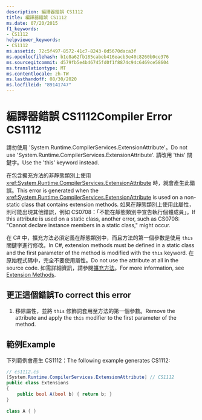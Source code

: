 ```yaml
---
description: 編譯器錯誤 CS1112
title: 編譯器錯誤 CS1112
ms.date: 07/20/2015
f1_keywords:
- CS1112
helpviewer_keywords:
- CS1112
ms.assetid: 72c5f497-8572-41c7-8243-0d5670daca3f
ms.openlocfilehash: b1e8a62fb185cabeb416eacb3e40c8260b0ce376
ms.sourcegitcommit: d579fb5e4b46745fd0f1f8874c94c6469ce58604
ms.translationtype: MT
ms.contentlocale: zh-TW
ms.lasthandoff: 08/30/2020
ms.locfileid: "89141747"
---
```

# <a name="compiler-error-cs1112"></a><span data-ttu-id="cd21c-103">編譯器錯誤 CS1112</span><span class="sxs-lookup"><span data-stu-id="cd21c-103">Compiler Error CS1112</span></span>
<span data-ttu-id="cd21c-104">請勿使用 'System.Runtime.CompilerServices.ExtensionAttribute'。</span><span class="sxs-lookup"><span data-stu-id="cd21c-104">Do not use 'System.Runtime.CompilerServices.ExtensionAttribute'.</span></span> <span data-ttu-id="cd21c-105">請改用 'this' 關鍵字。</span><span class="sxs-lookup"><span data-stu-id="cd21c-105">Use the 'this' keyword instead.</span></span>  
  
 <span data-ttu-id="cd21c-106">在包含擴充方法的非靜態類別上使用 <xref:System.Runtime.CompilerServices.ExtensionAttribute> 時，就會產生此錯誤。</span><span class="sxs-lookup"><span data-stu-id="cd21c-106">This error is generated when the <xref:System.Runtime.CompilerServices.ExtensionAttribute> is used on a non-static class that contains extension methods.</span></span> <span data-ttu-id="cd21c-107">如果在靜態類別上使用此屬性，則可能出現其他錯誤，例如 CS0708：「不能在靜態類別中宣告執行個體成員」。</span><span class="sxs-lookup"><span data-stu-id="cd21c-107">If this attribute is used on a static class, another error, such as CS0708: "Cannot declare instance members in a static class," might occur.</span></span>  
  
 <span data-ttu-id="cd21c-108">在 C# 中，擴充方法必須定義在靜態類別中，而且方法的第一個參數是使用 `this` 關鍵字進行修改。</span><span class="sxs-lookup"><span data-stu-id="cd21c-108">In C#, extension methods must be defined in a static class and the first parameter of the method is modified with the `this` keyword.</span></span> <span data-ttu-id="cd21c-109">在原始程式碼中，完全不要使用屬性。</span><span class="sxs-lookup"><span data-stu-id="cd21c-109">Do not use the attribute at all in the source code.</span></span> <span data-ttu-id="cd21c-110">如需詳細資訊，請參閱[擴充方法](../../programming-guide/classes-and-structs/extension-methods.md)。</span><span class="sxs-lookup"><span data-stu-id="cd21c-110">For more information, see [Extension Methods](../../programming-guide/classes-and-structs/extension-methods.md).</span></span>  
  
## <a name="to-correct-this-error"></a><span data-ttu-id="cd21c-111">更正這個錯誤</span><span class="sxs-lookup"><span data-stu-id="cd21c-111">To correct this error</span></span>  
  
1. <span data-ttu-id="cd21c-112">移除屬性，並將 `this` 修飾詞套用至方法的第一個參數。</span><span class="sxs-lookup"><span data-stu-id="cd21c-112">Remove the attribute and apply the `this` modifier to the first parameter of the method.</span></span>  
  
## <a name="example"></a><span data-ttu-id="cd21c-113">範例</span><span class="sxs-lookup"><span data-stu-id="cd21c-113">Example</span></span>  
 <span data-ttu-id="cd21c-114">下列範例會產生 CS1112：</span><span class="sxs-lookup"><span data-stu-id="cd21c-114">The following example generates CS1112:</span></span>  
  
```csharp  
// cs1112.cs  
[System.Runtime.CompilerServices.ExtensionAttribute] // CS1112  
public class Extensions  
{  
    public bool A(bool b) { return b; }  
}  
  
class A { }
```
